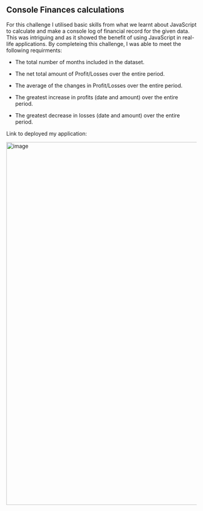 ## Console Finances calculations ##

For this challenge I utilised basic skills from what we learnt about JavaScript to calculate and make a console log of financial record for the given data. This was intriguing and as it showed the benefit of using JavaScript in real-life applications. By completeing this challenge, I was able to meet the following requirments:

 - The total number of months included in the dataset.

 - The net total amount of Profit/Losses over the entire period.

 - The average of the changes in Profit/Losses over the entire period.

 - The greatest increase in profits (date and amount) over the entire period.

 - The greatest decrease in losses (date and amount) over the entire period.

Link to deployed my application: 

<img width="959" alt="image" src="https://user-images.githubusercontent.com/119041506/211203154-d82b7452-c4d7-48f5-b521-b1f836401ef8.png">

